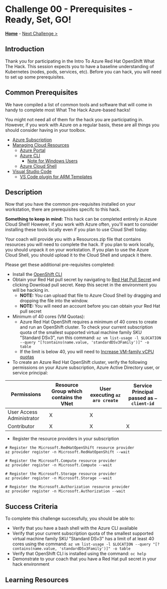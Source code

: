 # Challenge 00 - Prerequisites - Ready, Set, GO!

**[Home](../README.md)** - [Next Challenge >](./Challenge-01.md)

## Introduction

Thank you for participating in the Intro To Azure Red Hat OpenShift What The Hack. This session expects you to have a baseline understanding of Kubernetes (nodes, pods, services, etc). Before you can hack, you will need to set up some prerequisites.

## Common Prerequisites

We have compiled a list of common tools and software that will come in handy to complete most What The Hack Azure-based hacks!

You might not need all of them for the hack you are participating in. However, if you work with Azure on a regular basis, these are all things you should consider having in your toolbox.

<!-- If you are editing this template manually, be aware that these links are only designed to work if this Markdown file is in the /xxx-HackName/Student/ folder of your hack. -->

- [Azure Subscription](../../000-HowToHack/WTH-Common-Prerequisites.md#azure-subscription)
- [Managing Cloud Resources](../../000-HowToHack/WTH-Common-Prerequisites.md#managing-cloud-resources)
  - [Azure Portal](../../000-HowToHack/WTH-Common-Prerequisites.md#azure-portal)
  - [Azure CLI](../../000-HowToHack/WTH-Common-Prerequisites.md#azure-cli)
    - [Note for Windows Users](../../000-HowToHack/WTH-Common-Prerequisites.md#note-for-windows-users)
  - [Azure Cloud Shell](../../000-HowToHack/WTH-Common-Prerequisites.md#azure-cloud-shell)
- [Visual Studio Code](../../000-HowToHack/WTH-Common-Prerequisites.md#visual-studio-code)
  - [VS Code plugin for ARM Templates](../../000-HowToHack/WTH-Common-Prerequisites.md#visual-studio-code-plugins-for-arm-templates)

## Description

Now that you have the common pre-requisites installed on your workstation, there are prerequisites specifc to this hack.

**Something to keep in mind:** This hack can be completed entirely in Azure Cloud Shell! However, if you work with Azure often, you'll want to consider installing these tools locally even if you plan to use Cloud Shell today.

Your coach will provide you with a Resources.zip file that contains resources you will need to complete the hack. If you plan to work locally, you should unpack it on your workstation. If you plan to use the Azure Cloud Shell, you should upload it to the Cloud Shell and unpack it there.

Please get these additional pre-requisites completed:

- Install the [OpenShift CLI](https://docs.microsoft.com/en-us/azure/openshift/tutorial-connect-cluster#install-the-openshift-cli)
- Obtain your Red Hat pull secret by navigating to [Red Hat Pull Secret](https://cloud.redhat.com/openshift/install/azure/aro-provisioned) and clicking Download pull secret. Keep this secret in the environment you will be hacking in.
  - **NOTE:** You can upload that file to Azure Cloud Shell by dragging and dropping the file into the window.
  - **NOTE:** You will need an account before you can obtain your Red Hat pull secret
- Minimum of 40 cores (VM Quotas):
  - Azure Red Hat OpenShift requires a minimum of 40 cores to create and run an OpenShift cluster. To check your current subscription quota of the smallest supported virtual machine family SKU "Standard DSv3", run this command: `az vm list-usage -l $LOCATION --query "[?contains(name.value, 'standardDSv3Family')]" -o table`
  - If the limit is below 40, you will need to [Increase VM-family vCPU quotas](https://docs.microsoft.com/en-us/azure/azure-portal/supportability/per-vm-quota-requests)
- To create an Azure Red Hat OpenShift cluster, verify the following permissions on your Azure subscription, Azure Active Directory user, or service principal:

| Permissions  | Resource Group which contains the VNet | User executing `az aro create` | Service Principal passed as `–client-id` |
| ------------- | ------------- | ------------- | ------------- |
| User Access Administrator | X | X | |
| Contributor  | X | X | X |
- Register the resource providers in your subscription
```
# Register the Microsoft.RedHatOpenShift resource provider
az provider register -n Microsoft.RedHatOpenShift --wait

# Register the Microsoft.Compute resource provider
az provider register -n Microsoft.Compute --wait

# Register the Microsoft.Storage resource provider
az provider register -n Microsoft.Storage --wait

# Register the Microsoft.Authorization resource provider
az provider register -n Microsoft.Authorization --wait
```

## Success Criteria

To complete this challenge successfully, you should be able to:

- Verify that you have a bash shell with the Azure CLI available
- Verify that your current subscription quota of the smallest supported virtual machine family SKU "Standard DSv3" has a limit of at least 40 cores using the command: `az vm list-usage -l $LOCATION --query "[?contains(name.value, 'standardDSv3Family')]" -o table`
- Verify that OpenShift CLI is installed using the command: `oc help`
- Demonstrate to your coach that you have a Red Hat pull secret in your hack environment

## Learning Resources


